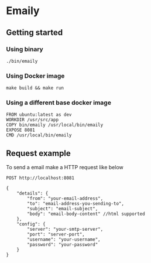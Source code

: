 # Emaily

## Getting started

### Using binary
`./bin/emaily`

### Using Docker image
`make build && make run`

### Using a different base docker image
```
FROM ubuntu:latest as dev
WORKDIR /usr/src/app
COPY bin/emaily /usr/local/bin/emaily
EXPOSE 8081
CMD /usr/local/bin/emaily
```

## Request example
To send a email make a HTTP request like below

`POST http://localhost:8081`

```
{
	"details": {
		"from": "your-email-address",
		"to": "email-address-you-sending-to",
		"subject": "email-subject",
		"body": "email-body-content" //html supported
	},
	"config": {
		"server": "your-smtp-server",
		"port": "server-port",
		"username": "your-username",
		"password": "your-password"
	}
}
```
